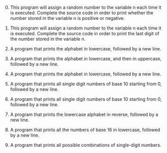 0. This program will assign a random number to the variable n each time it is executed. Complete the source code in order to print whether the number stored in the variable n is positive or negative.

1. This program will assign a random number to the variable n each time it is executed. Complete the source code in order to print the last digit of the number stored in the variable n.

2.  A program that prints the alphabet in lowercase, followed by a new line.

3. A program that prints the alphabet in lowercase, and then in uppercase, followed by a new line.

4. A program that prints the alphabet in lowercase, followed by a new line.

5. A program that prints all single digit numbers of base 10 starting from 0, followed by a new line.

6. A program that prints all single digit numbers of base 10 starting from 0, followed by a new line.

7. A program that prints the lowercase alphabet in reverse, followed by a new line.

8. A program that prints all the numbers of base 16 in lowercase, followed by a new line.

9. A program that prints all possible combinations of single-digit numbers.
